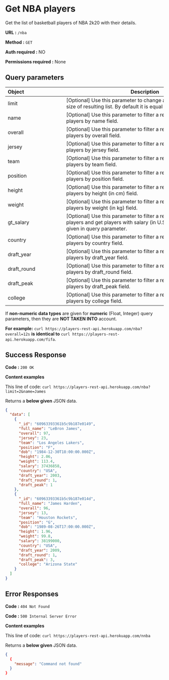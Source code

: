 # Get NBA players

Get the list of basketball players of NBA 2k20 with their details.

**URL :** ```/nba```

**Method :** ```GET```

**Auth required  :** NO

**Permissions required :** None

## Query parameters

| <div style="text-align: start; width: 170px">Object</div>  | <div style="width:500px">Description<div/> |<div style="width:150px">Type<div/> | 
| ------------- |-------------| :------: |
| limit      | [Optional] Use this parameter to change a maximum </br> size of resulting list. By default it is equal to 10.    | Integer |
| name      | [Optional] Use this parameter to filter a resulting list of </br> players by name field.      | String |
| overall      | [Optional] Use this parameter to filter a resulting list of </br> players by overall field.     | Integer |
| jersey      | [Optional] Use this parameter to filter a resulting list of </br> players by jersey field.       | Integer |
| team      | [Optional] Use this parameter to filter a resulting list of </br> players by team field.      | String |
| position      | [Optional] Use this parameter to filter a resulting list of </br> players by position field.      | String |
| height     | [Optional] Use this parameter to filter a resulting list of </br> players by height (in cm) field.      | Float |
| weight      | [Optional] Use this parameter to filter a resulting list of </br> players by weight (in kg) field.     | Float |
| gt_salary      | [Optional] Use this parameter to filter a resulting list of </br> players and get players with salary (in U.S. Dollar) higher than </br> given in  query parameter.      | Integer |
| country      | [Optional] Use this parameter to filter a resulting list of </br> players by country field.      | String |
| draft_year      | [Optional] Use this parameter to filter a resulting list of </br> players by draft_year field.      | Integer |
| draft_round      | [Optional] Use this parameter to filter a resulting list of </br> players by draft_round field.      | Integer |
| draft_peak     | [Optional] Use this parameter to filter a resulting list of </br> players by draft_peak field.      | Integer |
| college      | [Optional] Use this parameter to filter a resulting list of </br> players by college field.      | String |


If **non-numeric data types** are given for **numeric** (Float, Integer) query parameters, then they are **NOT TAKEN INTO** account.

**For example:** ```curl https://players-rest-api.herokuapp.com/nba?overall=12s``` **is identical to**  ```curl https://players-rest-api.herokuapp.com/fifa```.



## Success Response
**Code :** ```200 OK```

**Content examples**


This line of code: ```curl https://players-rest-api.herokuapp.com/nba?limit=2&name=James```

Returns a **below given** JSON data.
```json
{
  "data": [
    {
      "_id": "60963393361b5c9b187e0149",
      "full_name": "LeBron James",
      "overall": 97,
      "jersey": 23,
      "team": "Los Angeles Lakers",
      "position": "F",
      "dob": "1984-12-30T18:00:00.000Z",
      "height": 2.06,
      "weight": 113.4,
      "salary": 37436858,
      "country": "USA",
      "draft_year": 2003,
      "draft_round": 1,
      "draft_peak": 1
    },
    {
      "_id": "60963393361b5c9b187e014d",
      "full_name": "James Harden",
      "overall": 96,
      "jersey": 13,
      "team": "Houston Rockets",
      "position": "G",
      "dob": "1989-08-26T17:00:00.000Z",
      "height": 1.96,
      "weight": 99.8,
      "salary": 38199000,
      "country": "USA",
      "draft_year": 2009,
      "draft_round": 1,
      "draft_peak": 3,
      "college": "Arizona State"
    }
  ]
}
```

## Error Responses
**Code :** ```404 Not Found```

**Code :** ```500 Internal Server Error```


**Content examples**


This line of code: ```curl https://players-rest-api.herokuapp.com/nnba```

Returns a **below given** JSON data.
```json
{
  {
    "message": "Command not found"
  }
}
```